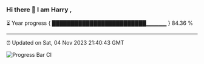 ### Hi there 👋 I am Harry , 

⏳ Year progress { █████████████████████████▁▁▁▁▁ } 84.36 %

---

⏰ Updated on Sat, 04 Nov 2023 21:40:43 GMT

![Progress Bar CI](https://github.com/duykhang68/duykhang68/workflows/Progress%20Bar%20CI/badge.svg)
